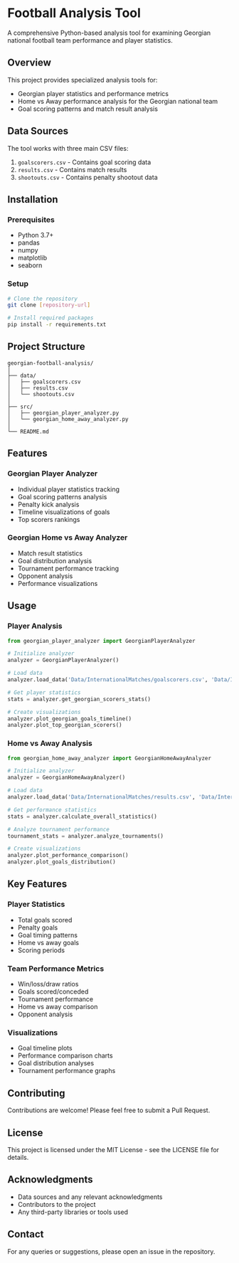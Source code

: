 # Football Analysis Tool

A comprehensive Python-based analysis tool for examining Georgian national football team performance and player statistics.

## Overview

This project provides specialized analysis tools for:
- Georgian player statistics and performance metrics
- Home vs Away performance analysis for the Georgian national team
- Goal scoring patterns and match result analysis

## Data Sources

The tool works with three main CSV files:
1. `goalscorers.csv` - Contains goal scoring data
2. `results.csv` - Contains match results
3. `shootouts.csv` - Contains penalty shootout data

## Installation

### Prerequisites
- Python 3.7+
- pandas
- numpy
- matplotlib
- seaborn

### Setup
```bash
# Clone the repository
git clone [repository-url]

# Install required packages
pip install -r requirements.txt
```

## Project Structure

```
georgian-football-analysis/
│
├── data/
│   ├── goalscorers.csv
│   ├── results.csv
│   └── shootouts.csv
│
├── src/
│   ├── georgian_player_analyzer.py
│   └── georgian_home_away_analyzer.py
│
└── README.md
```

## Features

### Georgian Player Analyzer
- Individual player statistics tracking
- Goal scoring patterns analysis
- Penalty kick analysis
- Timeline visualizations of goals
- Top scorers rankings

### Georgian Home vs Away Analyzer
- Match result statistics
- Goal distribution analysis
- Tournament performance tracking
- Opponent analysis
- Performance visualizations

## Usage

### Player Analysis
```python
from georgian_player_analyzer import GeorgianPlayerAnalyzer

# Initialize analyzer
analyzer = GeorgianPlayerAnalyzer()

# Load data
analyzer.load_data('Data/InternationalMatches/goalscorers.csv', 'Data/InternationalMatches/results.csv')

# Get player statistics
stats = analyzer.get_georgian_scorers_stats()

# Create visualizations
analyzer.plot_georgian_goals_timeline()
analyzer.plot_top_georgian_scorers()
```

### Home vs Away Analysis
```python
from georgian_home_away_analyzer import GeorgianHomeAwayAnalyzer

# Initialize analyzer
analyzer = GeorgianHomeAwayAnalyzer()

# Load data
analyzer.load_data('Data/InternationalMatches/results.csv', 'Data/InternationalMatches/goalscorers.csv')

# Get performance statistics
stats = analyzer.calculate_overall_statistics()

# Analyze tournament performance
tournament_stats = analyzer.analyze_tournaments()

# Create visualizations
analyzer.plot_performance_comparison()
analyzer.plot_goals_distribution()
```

## Key Features

### Player Statistics
- Total goals scored
- Penalty goals
- Goal timing patterns
- Home vs away goals
- Scoring periods

### Team Performance Metrics
- Win/loss/draw ratios
- Goals scored/conceded
- Tournament performance
- Home vs away comparison
- Opponent analysis

### Visualizations
- Goal timeline plots
- Performance comparison charts
- Goal distribution analyses
- Tournament performance graphs

## Contributing

Contributions are welcome! Please feel free to submit a Pull Request.

## License

This project is licensed under the MIT License - see the LICENSE file for details.

## Acknowledgments

- Data sources and any relevant acknowledgments
- Contributors to the project
- Any third-party libraries or tools used

## Contact

For any queries or suggestions, please open an issue in the repository.

